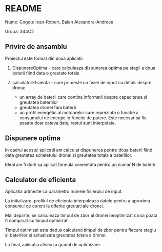 # README

Nume: Gogete Ioan-Robert, Balan Alexandra-Andreea

Grupa: 344C2

## Privire de ansamblu
Proiectul este format din doua aplicatii:
    
1. DispunereOptima - care calculeaza dispunerea optima pe stagii a doua baterii fiind data o greutate totala
2. calculatorEficienta - care primeste un fisier de input cu detalii despre drona:
    
    * un array de baterii care contine informatii despre capacitatea si greutatea bateriilor
    * greutatea dronei fara baterii
    * un profil energetic al motoarelor care reprezinta o functie a consumului de energie in functie de putere. Este necesar sa fie pasate doar cateva date, restul sunt interpolate.

## Dispunere optima

In cadrul acestei aplicatii am calculat dispunerea pentru doua baterii fiind data greutatea scheletului dronei si greutatea totala a bateriilor.

Ideal am fi dorit sa aplicat formula comentata pentru un numar N de baterii.

## Calculator de eficienta

Aplicatia primeste ca parametru numele fisierului de input. 

La initializare, profilul de eficienta interpoleaza datele pentru a aproxima consumul de curent la diferite greutati ale dronei. 

Mai departe, se calculeaza timpul de zbor al dronei neoptimizat ca sa poata fi comparat cu timpul optimizat. 


Timpul optimizat este dedus calculand timpul de zbor pentru fiecare stagiu al bateriilor si actualizata greutatea totala a dronei.

La final, aplicatia afiseaza gradul de optimizare.